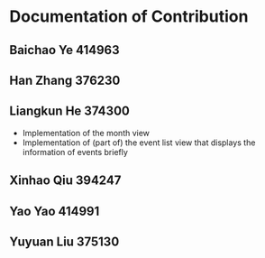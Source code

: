 #  Documentation of Contribution


## Baichao Ye 414963 




## Han Zhang 376230 





## Liangkun He 374300 
- Implementation of the month view
- Implementation of (part of) the event list view that displays the information of events briefly





## Xinhao Qiu 394247





## Yao Yao 414991





## Yuyuan Liu 375130

